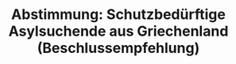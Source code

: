 ---
abstimmung:
  abstimmung: 1
  bundestagssitzung: 148
  legislaturperiode: 19
categories:
- Todo
data:
- title: Abstimmungsergebnis 20200304_1-data.pdf
  url: /res/2021-btw/abstimmungsergebnisse/20200304_1-data.pdf
- title: Abstimmungsergebnis 20200304_1_xls-data.xlsx
  url: /res/2021-btw/abstimmungsergebnisse/20200304_1_xls-data.xlsx
- title: Abstimmungsergebnis 20200304_1_xls-data.csv
  url: /res/2021-btw/abstimmungsergebnisse/csv/20200304_1_xls-data.csv
ergebnis:
  afd:
    enthaltung: 0
    gesamt: 89
    ja: 71
    nein: 0
    nichtabgegeben: 18
    ungueltig: 0
  bü90/gr:
    enthaltung: 0
    gesamt: 67
    ja: 0
    nein: 63
    nichtabgegeben: 4
    ungueltig: 0
  cdu/csu:
    enthaltung: 2
    gesamt: 246
    ja: 214
    nein: 3
    nichtabgegeben: 27
    ungueltig: 0
  die linke.:
    enthaltung: 0
    gesamt: 69
    ja: 0
    nein: 49
    nichtabgegeben: 20
    ungueltig: 0
  fdp:
    enthaltung: 2
    gesamt: 80
    ja: 73
    nein: 0
    nichtabgegeben: 5
    ungueltig: 0
  file: 20200304_1_xls-data.xlsx
  fraktionslos:
    enthaltung: 0
    gesamt: 6
    ja: 2
    nein: 0
    nichtabgegeben: 4
    ungueltig: 0
  spd:
    enthaltung: 1
    gesamt: 152
    ja: 134
    nein: 2
    nichtabgegeben: 15
    ungueltig: 0
layout: abstimmung
links:
- title: Link zu bundestag.de
  url: https://www.bundestag.de/parlament/plenum/abstimmung/abstimmung?id=663
preview: 'Deutscher Bundestag


  148. Sitzung des Deutschen Bundestages

  am Mittwoch, 4. März 2020


  Endgültiges Ergebnis der Namentlichen Abstimmung Nr. 1


  Beschlussempfehlung des Ausschusses für Inneres und Heimat (4. Ausschuss)

  zu dem Antrag der Abgeordneten Luise Amtsberg, Dr. Franziska Brantner, Claudia Roth

  (Augsburg), weiterer Abgeordneter und der Fraktion BÜNDNIS 90/DIE GRÜNEN

  Humanitäres Aufnahmeprogramm für besonders schutzbedürftige Asylsuchende aus

  Griechenland

  Drs. 19/16838 (neu) und 19/17198'
tags:
- Todo
title: 'Abstimmung: Schutzbedürftige Asylsuchende aus Griechenland (Beschlussempfehlung)'
---